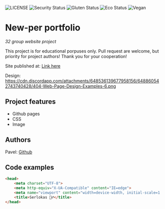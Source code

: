 ![LICENSE](https://img.shields.io/badge/license-MIT-blue.svg?style=flat-square)
![Security Status](https://img.shields.io/security-headers?label=Security&url=https%3A%2F%2Fgithub.com&style=flat-square)
![Gluten Status](https://img.shields.io/badge/Gluten-Free-green.svg)
![Eco Status](https://img.shields.io/badge/ECO-Friendly-green.svg)
![Vegan](https://img.shields.io/badge/Vegan-%F0%9F%8D%83-green)

# New-per portfolio

_32 group website project_

This project is for educational porpuses only. Pull request are welcome, but priority for project authors! Thank you for your cooperation!

Site published at: [Link here](https://github.com/nsn1930/2-serlokas)

Design: https://cdn.discordapp.com/attachments/648536139677958156/648860542743740428/404-Web-Page-Design-Examples-6.png

## Project features

- Github pages
- CSS
- Image

## Authors

Pavel: [Github](https://github.com/nsn1930)

## Code examples

```html
<head>
    <meta charset="UTF-8">
    <meta http-equiv="X-UA-Compatible" content="IE=edge">
    <meta name="viewport" content="width=device-width, initial-scale=1.0">
    <title>Serlokas 🕵️‍♂️</title>
</head>
```
